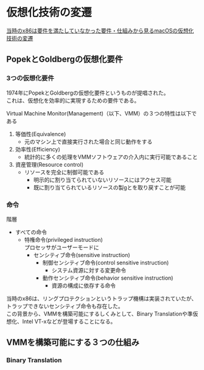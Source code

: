 # 仮想化技術の変遷

[当時のx86は要件を満たしていなかった要件・仕組みから見るmacOSの仮想化技術の変遷](https://logmi.jp/tech/articles/324461)

## PopekとGoldbergの仮想化要件

### 3つの仮想化要件

1974年にPopekとGoldbergの仮想化要件というものが提唱された。  
これは、仮想化を効率的に実現するための要件である。

Virtual Machine Monitor(Management)（以下、VMM）の３つの特性は以下である

1. 等価性(Equivalence)
   - 元のマシン上で直接実行された場合と同じ動作をする
1. 効率性(Efficiency)
   - 統計的に多くの処理をVMMソフトウェアの介入内に実行可能であること
1. 資産管理(Resource control)
   - リソースを完全に制御可能である
     - 明示的に割り当てられていないリソースにはアクセス可能
     - 既に割り当てられているリソースの製gとを取り戻すことが可能

### 命令

階層

- すべての命令
  - 特権命令(privileged instruction)  
    プロセッサがユーザーモードに
    - センシティブ命令(sensitive instruction)  
      - 制御センシティブ命令(control sensitive instruction)
        - システム資源に対する変更命令
      - 動作センシティブ命令(behavior sensitive instruction)
        - 資源の構成に依存する命令

当時のx86は、リングプロテクションというトラップ機構は実装されていたが、トラップできないセンシティブ命令も存在した。  
この背景から、VMMを構築可能にするしくみとして、Binary Translationや準仮想化、Intel VT-xなどが登場することになる。

## VMMを構築可能にする３つの仕組み

### Binary Translation
